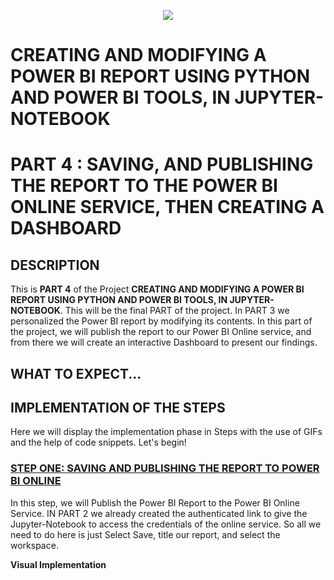 <p align="center">
  <img src="https://github.com/deepakm925/Power-BI/blob/main/When-Python-meets-Power-BI/resources/banner-3.png"/>

  # CREATING AND MODIFYING A POWER BI REPORT USING PYTHON AND POWER BI TOOLS, IN JUPYTER-NOTEBOOK
  # PART 4 :  SAVING, AND PUBLISHING THE REPORT TO THE POWER BI ONLINE SERVICE, THEN CREATING A DASHBOARD


## DESCRIPTION
This is **PART 4** of the Project **CREATING AND MODIFYING A POWER BI REPORT USING PYTHON AND POWER BI TOOLS, IN JUPYTER-NOTEBOOK**. This will be the final PART of the project. 
In PART 3 we personalized the Power BI report by modifying its contents. 
In this part of the project, we will publish the report to our Power BI Online service, and from there we will create an interactive Dashboard to present our findings. 

## WHAT TO EXPECT...


## IMPLEMENTATION OF THE STEPS 
Here we will display the implementation phase in Steps with the use of GIFs and the help of code snippets. Let's begin!

### <ins> STEP ONE: SAVING AND PUBLISHING THE REPORT TO POWER BI ONLINE</ins>
In this step, we will Publish the Power BI Report to the Power BI Online Service. IN PART 2 we already created the authenticated link to give the Jupyter-Notebook to access the credentials of the online service. So all we need to do here is just Select Save, title our report, and select the workspace. 

**Visual Implementation**
